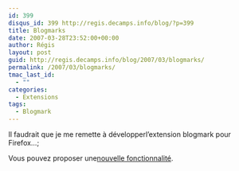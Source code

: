 ```yaml
---
id: 399
disqus_id: 399 http://regis.decamps.info/blog/?p=399
title: Blogmarks
date: 2007-03-28T23:52:00+00:00
author: Régis
layout: post
guid: http://regis.decamps.info/blog/2007/03/blogmarks/
permalink: /2007/03/blogmarks/
tmac_last_id:
  - ""
categories:
  - Extensions
tags:
  - Blogmark
---
```

Il faudrait que je me remette à développerl’extension blogmark pour Firefox…;

Vous pouvez proposer une[nouvelle fonctionnalité](http://code.google.com/p/blogmark/issues/list?q=label:Type-Enhancement).

